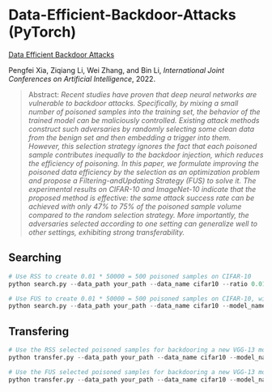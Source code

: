 # Data-Efficient-Backdoor-Attacks (PyTorch)

[Data Efficient Backdoor Attacks]()

Pengfei Xia, Ziqiang Li, Wei Zhang, and Bin Li, *International Joint Conferences on Artificial Intelligence*, 2022.

>Abstract: *Recent studies have proven that deep neural networks are vulnerable to backdoor attacks. Specifically, by mixing a small number of poisoned samples into the training set, the behavior of the trained model can be maliciously controlled. Existing attack methods construct such adversaries by randomly selecting some clean data from the benign set and then embedding a trigger into them. However, this selection strategy ignores the fact that each poisoned sample contributes inequally to the backdoor injection, which reduces the efficiency of poisoning. In this paper, we formulate improving the poisoned data efficiency by the selection as an optimization problem and propose a Filtering-andUpdating Strategy (FUS) to solve it. The experimental results on CIFAR-10 and ImageNet-10 indicate that the proposed method is effective: the same attack success rate can be achieved with only 47% to 75% of the poisoned sample volume compared to the random selection strategy. More importantly, the adversaries selected according to one setting can generalize well to other settings, exhibiting strong transferability.*

## Searching

```python
# Use RSS to create 0.01 * 50000 = 500 poisoned samples on CIFAR-10
python search.py --data_path your_path --data_name cifar10 --ratio 0.01 --n_iter 0

# Use FUS to create 0.01 * 50000 = 500 poisoned samples on CIFAR-10, with the model set to VGG-16, N set to 10, and alpha set to 0.5
python search.py --data_path your_path --data_name cifar10 --model_name vgg16 --ratio 0.01 --n_iter 10 --alpha 0.5
```

## Transfering

```python
# Use the RSS selected poisoned samples for backdooring a new VGG-13 model on CIFAR-10
python transfer.py --data_path your_path --data_name cifar10 --model_name vgg13 --samples_idx cifar10_vgg16_blended_0_0_0.01_0

# Use the FUS selected poisoned samples for backdooring a new VGG-13 model on CIFAR-10
python transfer.py --data_path your_path --data_name cifar10 --model_name vgg13 --samples_idx cifar10_vgg16_blended_0_0_0.01_10_0.5
```
